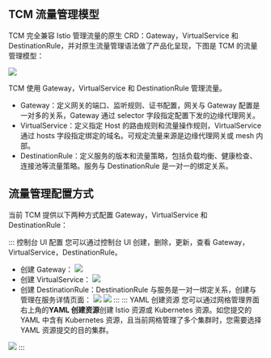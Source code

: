 ## TCM 流量管理模型

TCM 完全兼容 Istio 管理流量的原生 CRD：Gateway，VirtualService 和 DestinationRule，并对原生流量管理语法做了产品化呈现，下图是 TCM 的流量管理模型：

![](https://qcloudimg.tencent-cloud.cn/raw/629939a71bc86e64f73df1d5036a3f41.png)

TCM 使用 Gateway，VirtualService 和 DestinationRule 管理流量。

- Gateway：定义网关的端口、监听规则、证书配置，网关与 Gateway 配置是一对多的关系，Gateway 通过 selector 字段指定配置下发的边缘代理网关。
- VirtualService：定义指定 Host 的路由规则和流量操作规则，VirtualService 通过 hosts 字段指定绑定的域名。可规定流量来源是边缘代理网关或 mesh 内部。
- DestinationRule：定义服务的版本和流量策略，包括负载均衡、健康检查、连接池等流量策略。服务与 DestinationRule 是一对一的绑定关系。

## 流量管理配置方式

当前 TCM 提供以下两种方式配置 Gateway，VirtualService 和 DestinationRule：


<dx-tabs>
::: 控制台 UI 配置
您可以通过控制台 UI 创建，删除，更新，查看 Gateway，VirtualService，DestinationRule。

- 创建 Gateway：
![](https://qcloudimg.tencent-cloud.cn/raw/425f12e06765f2e912e85234692a7042.png)
- 创建 VirtualService：
![](https://qcloudimg.tencent-cloud.cn/raw/a244f690e1d666f871d6d9531caa2129.png)
- 创建 DestinationRule：DestinationRule 与服务是一对一绑定关系，创建与管理在服务详情页面：
![](https://qcloudimg.tencent-cloud.cn/raw/4c51598a9c2d3162dab10e6e85be0c43.png)
![](https://qcloudimg.tencent-cloud.cn/raw/c902d405dbf4cce7fe146f5efad2e2a5.png)
:::
::: YAML 创建资源
您可以通过网格管理界面右上角的**YAML 创建资源**创建 Istio 资源或 Kubernetes 资源。如您提交的 YAML 中含有 Kubernetes 资源，且当前网格管理了多个集群时，您需要选择 YAML 资源提交的目的集群。

![](https://qcloudimg.tencent-cloud.cn/raw/507b0c8c8d8888a877788744f66a4819.png)
:::
</dx-tabs>


